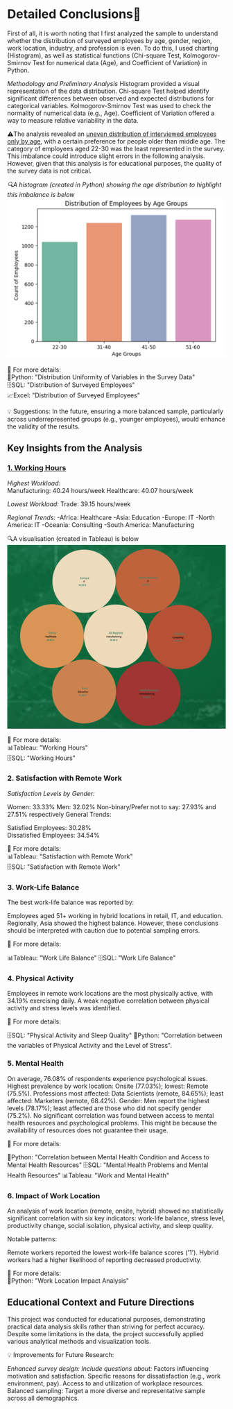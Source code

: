 # Detailed Conclusions📜  

First of all, it is worth noting that I first analyzed the sample to understand whether the distribution of surveyed employees by age, gender, region, work location, industry, and profession is even. To do this, I used charting (Histogram), as well as statistical functions (Chi-square Test, Kolmogorov-Smirnov Test for numerical data (Age), and Coefficient of Variation) in Python.

*Methodology and Preliminary Analysis*
Histogram provided a visual representation of the data distribution.
Chi-square Test helped identify significant differences between observed and expected distributions for categorical variables.
Kolmogorov-Smirnov Test was used to check the normality of numerical data (e.g., Age).
Coefficient of Variation offered a way to measure relative variability in the data.

⚠️The analysis revealed an <u>uneven distribution of interviewed employees only by age</u>, with a certain preference for people older than middle age. The category of employees aged 22-30 was the least represented in the survey. This imbalance could introduce slight errors in the following analysis. However, given that this analysis is for educational purposes, the quality of the survey data is not critical.  

*🔍A histogram (created in Python) showing the age distribution to highlight this imbalance is below*  
<img src="images/Distribution%20of%20Employees%20by%20Age%20Groups.png" alt="Employee Distribution by Age Group" width="600"/>  

📌 For more details:  
🐍Python: "Distribution Uniformity of Variables in the Survey Data"  
🗄️SQL: "Distribution of Surveyed Employees"  
📈Excel: "Distribution of Surveyed Employees"  

💡 Suggestions: In the future, ensuring a more balanced sample, particularly across underrepresented groups (e.g., younger employees), would enhance the validity of the results.

## Key Insights from the Analysis  

### <u>1. Working Hours</u>  

*Highest Workload:*  
Manufacturing: 40.24 hours/week
Healthcare: 40.07 hours/week  

*Lowest Workload:*
Trade: 39.15 hours/week  

*Regional Trends:*
-Africa: Healthcare
-Asia: Education
-Europe: IT
-North America: IT
-Oceania: Consulting
-South America: Manufacturing  

🔍A visualisation (created in Tableau) is below  
<img src="images/Industries%20with%20the%20Highest%20Average%20Weekly%20Working%20Hours.png" alt="Industries with highest average working hours per week by region" width="600"/>  

📌 For more details:  
📊Tableau: "Working Hours"  
🗄️SQL: "Working Hours"  

### 2. Satisfaction with Remote Work  

*Satisfaction Levels by Gender:*  

Women: 33.33%
Men: 32.02%
Non-binary/Prefer not to say: 27.93% and 27.51% respectively
General Trends:

Satisfied Employees: 30.28%  
Dissatisfied Employees: 34.54%  

📌 For more details:  
📊Tableau: "Satisfaction with Remote Work"  
🗄️SQL: "Satisfaction with Remote Work"    

### 3. Work-Life Balance
The best work-life balance was reported by:

Employees aged 51+ working in hybrid locations in retail, IT, and education.
Regionally, Asia showed the highest balance.
However, these conclusions should be interpreted with caution due to potential sampling errors.  

📌 For more details:

📊Tableau: "Work Life Balance"
🗄️SQL: "Work Life Balance"  

### 4. Physical Activity
Employees in remote work locations are the most physically active, with 34.19% exercising daily. A weak negative correlation between physical activity and stress levels was identified.  

📌 For more details:

🗄️SQL: "Physical Activity and Sleep Quality"
🐍Python: "Correlation between the variables of Physical Activity and the Level of Stress".  

### 5. Mental Health
On average, 76.08% of respondents experience psychological issues.
Highest prevalence by work location: Onsite (77.03%); lowest: Remote (75.5%).
Professions most affected: Data Scientists (remote, 84.65%); least affected: Marketers (remote, 68.42%).
Gender: Men report the highest levels (78.17%); least affected are those who did not specify gender (75.2%).
No significant correlation was found between access to mental health resources and psychological problems. This might be because the availability of resources does not guarantee their usage.  

📌 For more details:

🐍Python: "Correlation between Mental Health Condition and Access to Mental Health Resources"
🗄️SQL: "Mental Health Problems and Mental Health Resources"
📊Tableau: "Work and Mental Health"  

### 6. Impact of Work Location
An analysis of work location (remote, onsite, hybrid) showed no statistically significant correlation with six key indicators: work-life balance, stress level, productivity change, social isolation, physical activity, and sleep quality.

Notable patterns:

Remote workers reported the lowest work-life balance scores ('1').
Hybrid workers had a higher likelihood of reporting decreased productivity.  

📌 For more details:  
🐍Python: "Work Location Impact Analysis"

## Educational Context and Future Directions  

This project was conducted for educational purposes, demonstrating practical data analysis skills rather than striving for perfect accuracy. Despite some limitations in the data, the project successfully applied various analytical methods and visualization tools.

💡 Improvements for Future Research:

*Enhanced survey design: Include questions about:*
Factors influencing motivation and satisfaction.
Specific reasons for dissatisfaction (e.g., work environment, pay).
Access to and utilization of workplace resources.
Balanced sampling: Target a more diverse and representative sample across all demographics.
